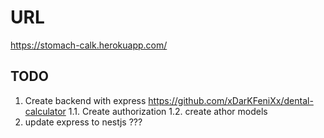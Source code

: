 # URL

https://stomach-calk.herokuapp.com/

## TODO

1. Create backend with express https://github.com/xDarKFeniXx/dental-calculator
1.1. Create authorization
1.2. create athor models
2. update express to nestjs ???


